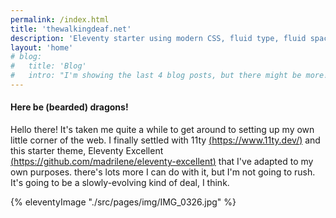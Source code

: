 ```yaml
---
permalink: /index.html
title: 'thewalkingdeaf.net'
description: 'Eleventy starter using modern CSS, fluid type, fluid spacing, flexible layout and progressive enhancement.'
layout: 'home'
# blog:
#   title: 'Blog'
#   intro: "I'm showing the last 4 blog posts, but there might be more!"
---
```


#### Here be (bearded) dragons!

Hello there! It's taken me quite a while to get around to setting up my own little corner of the web. I finally settled with 11ty [(https://www.11ty.dev/)](https://www.11ty.dev/) and this starter theme, Eleventy Excellent [(https://github.com/madrilene/eleventy-excellent)](https://github.com/madrilene/eleventy-excellent) that I've adapted to my own purposes. there's lots more I can do with it, but I'm not going to rush. It's going to be a slowly-evolving kind of deal, I think.

{% eleventyImage "./src/pages/img/IMG_0326.jpg" %} 